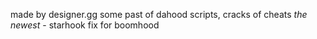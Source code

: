 made by designer.gg
some past of dahood scripts, cracks of cheats
*the newest* - starhook fix for boomhood

